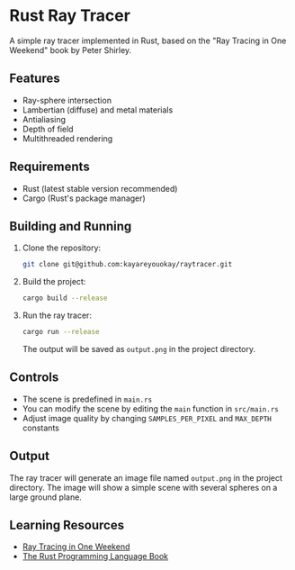 # Rust Ray Tracer

A simple ray tracer implemented in Rust, based on the "Ray Tracing in One Weekend" book by Peter Shirley.

## Features

- Ray-sphere intersection
- Lambertian (diffuse) and metal materials
- Antialiasing
- Depth of field
- Multithreaded rendering

## Requirements

- Rust (latest stable version recommended)
- Cargo (Rust's package manager)

## Building and Running

1. Clone the repository:
   ```bash
   git clone git@github.com:kayareyouokay/raytracer.git
   ```

2. Build the project:
   ```bash
   cargo build --release
   ```

3. Run the ray tracer:
   ```bash
   cargo run --release
   ```

   The output will be saved as `output.png` in the project directory.

## Controls

- The scene is predefined in `main.rs`
- You can modify the scene by editing the `main` function in `src/main.rs`
- Adjust image quality by changing `SAMPLES_PER_PIXEL` and `MAX_DEPTH` constants

## Output

The ray tracer will generate an image file named `output.png` in the project directory. The image will show a simple scene with several spheres on a large ground plane.

## Learning Resources

- [Ray Tracing in One Weekend](https://raytracing.github.io/books/RayTracingInOneWeekend.html)
- [The Rust Programming Language Book](https://doc.rust-lang.org/book/)
